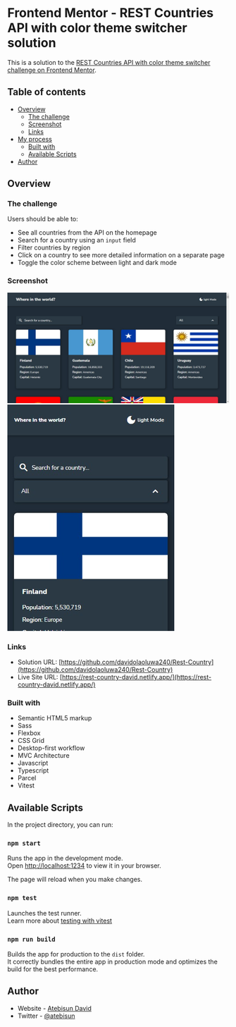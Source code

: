 # Frontend Mentor - REST Countries API with color theme switcher solution

This is a solution to the [REST Countries API with color theme switcher challenge on Frontend Mentor](https://www.frontendmentor.io/challenges/rest-countries-api-with-color-theme-switcher-5cacc469fec04111f7b848ca).

## Table of contents

- [Overview](#overview)
  - [The challenge](#the-challenge)
  - [Screenshot](#screenshot)
  - [Links](#links)
- [My process](#my-process)
  - [Built with](#built-with)
  - [Available Scripts](#available-scripts)
- [Author](#author)

## Overview

### The challenge

Users should be able to:

- See all countries from the API on the homepage
- Search for a country using an `input` field
- Filter countries by region
- Click on a country to see more detailed information on a separate page
- Toggle the color scheme between light and dark mode

### Screenshot

![](./src/images/screenshot-desktop.png)
![](./src/images/screenshot-phone.png)

### Links

- Solution URL: [https://github.com/davidolaoluwa240/Rest-Country](https://github.com/davidolaoluwa240/Rest-Country)
- Live Site URL: [https://rest-country-david.netlify.app/](https://rest-country-david.netlify.app/)

### Built with

- Semantic HTML5 markup
- Sass
- Flexbox
- CSS Grid
- Desktop-first workflow
- MVC Architecture
- Javascript
- Typescript
- Parcel
- Vitest

## Available Scripts

In the project directory, you can run:

### `npm start`

Runs the app in the development mode.\
Open [http://localhost:1234](http://localhost:3000) to view it in your browser.

The page will reload when you make changes.

### `npm test`

Launches the test runner.\
Learn more about [testing with vitest](https://vitest.dev/)

### `npm run build`

Builds the app for production to the `dist` folder.\
It correctly bundles the entire app in production mode and optimizes the build for the best performance.

## Author

- Website - [Atebisun David](https://david-portfolio-three.vercel.app/)
- Twitter - [@atebisun](https://www.twitter.com/atebisun)
